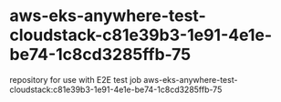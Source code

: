 # aws-eks-anywhere-test-cloudstack-c81e39b3-1e91-4e1e-be74-1c8cd3285ffb-75
repository for use with E2E test job aws-eks-anywhere-test-cloudstack:c81e39b3-1e91-4e1e-be74-1c8cd3285ffb-75
